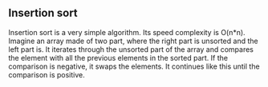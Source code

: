 ## Insertion sort

Insertion sort is a very simple algorithm. Its speed complexity is O(n*n). Imagine an array made of two part, where
the right part is unsorted and the left part is. It iterates through the unsorted part of the array and compares
the element with all the previous elements in the sorted part. If the comparison is negative, it swaps the elements.
It continues like this until the comparison is positive.